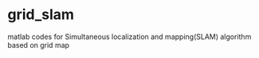 # grid_slam
matlab codes for Simultaneous localization and mapping(SLAM) algorithm based on grid map
